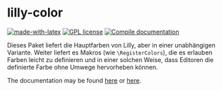 # lilly-color

[![made-with-latex](https://img.shields.io/badge/Made%20with-LaTeX-1f425f.svg)](https://www.latex-project.org/) [![GPL license](https://img.shields.io/badge/License-GPL-blue.svg)](http://perso.crans.org/besson/LICENSE.html) [![Compile documentation](https://github.com/EagleoutIce/lilly-color/actions/workflows/compile.yaml/badge.svg)](https://github.com/EagleoutIce/lilly-color/actions/workflows/compile.yaml)

Dieses Paket liefert die Hauptfarben von Lilly, aber in einer unabhängigen Variante. Weiter liefert es Makros (wie `\RegisterColors`), die es erlauben Farben leicht zu definieren und in einer solchen Weise, dass Editoren die definierte Farbe ohne Umwege hervorheben können.

The documentation may be found [here](https://media.githubusercontent.com/media/EagleoutIce/lilly-color/gh-pages/lilly-color.pdf) or [here](https://github.com/EagleoutIce/lilly-color/blob/gh-pages/lilly-color.pdf).